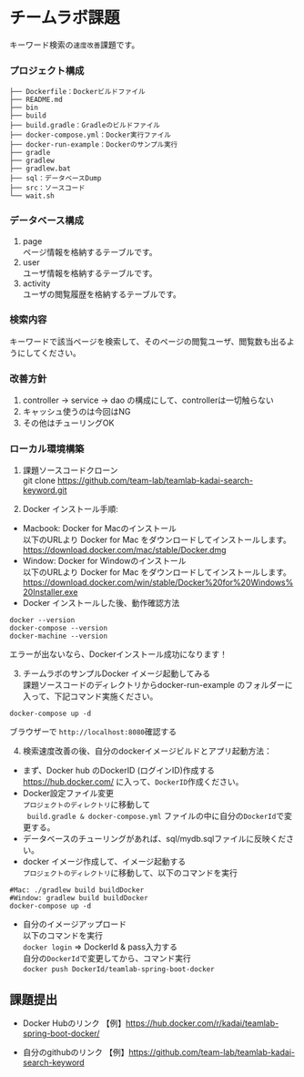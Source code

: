 # チームラボ課題

キーワード検索の`速度改善`課題です。
### プロジェクト構成
```
├── Dockerfile：Dockerビルドファイル
├── README.md
├── bin
├── build
├── build.gradle：Gradleのビルドファイル
├── docker-compose.yml：Docker実行ファイル
├── docker-run-example：Dockerのサンプル実行
├── gradle
├── gradlew
├── gradlew.bat
├── sql：データベースDump
├── src：ソースコード
└── wait.sh
```
### データベース構成
1. page <br>
 ページ情報を格納するテーブルです。
1. user <br>
ユーザ情報を格納するテーブルです。
1. activity <br>
ユーザの閲覧履歴を格納するテーブルです。

### 検索内容
キーワードで該当ページを検索して、そのページの閲覧ユーザ、閲覧数も出るようにしてください。

### 改善方針
1. controller → service → dao の構成にして、controllerは一切触らない
1. キャッシュ使うのは今回はNG
1. その他はチューリングOK

### ローカル環境構築
1. 課題ソースコードクローン<br>
git clone https://github.com/team-lab/teamlab-kadai-search-keyword.git<br>

2. Docker インストール手順:<br>
- Macbook: Docker for Macのインストール<br>
以下のURLより Docker for Mac をダウンロードしてインストールします。<br>
https://download.docker.com/mac/stable/Docker.dmg <br>
- Window: Docker for Windowのインストール<br>
以下のURLより Docker for Mac をダウンロードしてインストールします。<br>
https://download.docker.com/win/stable/Docker%20for%20Windows%20Installer.exe<br>
- Docker インストールした後、動作確認方法<br>
 
```
docker --version
docker-compose --version
docker-machine --version
```

エラーが出ないなら、Dockerインストール成功になります！

3. チームラボのサンプルDocker イメージ起動してみる<br>
課題ソースコードのディレクトリからdocker-run-example のフォルダーに入って、下記コマンド実施ください。

```
docker-compose up -d
```

ブラウザーで `http://localhost:8080`確認する

4. 検索速度改善の後、自分のdockerイメージビルドとアプリ起動方法：<br>
- まず、Docker hub のDockerID (ログインID)作成する<br>
https://hub.docker.com/ に入って、`DockerID`作成ください。<br>
- Docker設定ファイル変更<br>
`プロジェクトのディレクトリ`に移動して<br>
` build.gradle & docker-compose.yml` ファイルの中に自分の`DockerId`で変更する。<br>
- データベースのチューリングがあれば、sql/mydb.sqlファイルに反映ください。<br>
- docker イメージ作成して、イメージ起動する<br>
`プロジェクトのディレクトリ`に移動して、以下のコマンドを実行

```
#Mac: ./gradlew build buildDocker
#Window: gradlew build buildDocker
docker-compose up -d
```

- 自分のイメージアップロード<br>
以下のコマンドを実行<br>
```docker login``` => DockerId & pass入力する<br>
自分の`DockerId`で変更してから、コマンド実行<br>
```docker push DockerId/teamlab-spring-boot-docker```


## 課題提出
- Docker Hubのリンク
【例】https://hub.docker.com/r/kadai/teamlab-spring-boot-docker/

- 自分のgithubのリンク
【例】https://github.com/team-lab/teamlab-kadai-search-keyword
